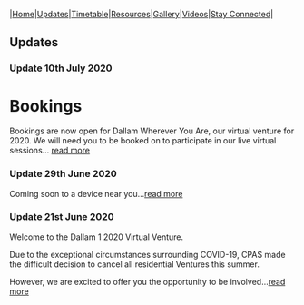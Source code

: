 |[Home](https://dallam1.github.io/)|[Updates](https://dallam1.github.io/updates)|[Timetable](https://dallam1.github.io/timetable)|[Resources](https://dallam1.github.io/resources)|[Gallery](https://dallam1.github.io/gallery)|[Videos](https://dallam1.github.io/videos)|[Stay Connected](https://dallam1.github.io/stayconnected)|

## Updates

### Update 10th July 2020

# Bookings

Bookings are now open for Dallam Wherever You Are, our virtual venture for 2020. We will need you to be booked on to participate in our live virtual sessions... [read more](https://dallam1.github.io/bookfor2020)

### Update 29th June 2020

Coming soon to a device near you...[read more](https://dallam1.github.io/update29thjune2020)

### Update 21st June 2020

Welcome to the Dallam 1 2020 Virtual Venture.

Due to the exceptional circumstances surrounding COVID-19, CPAS made the difficult decision to cancel all residential Ventures this summer.

However, we are excited to offer you the opportunity to be involved...[read more](https://dallam1.github.io/update21stjune2020)
